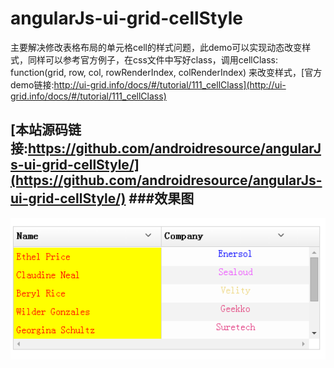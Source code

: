  angularJs-ui-grid-cellStyle
====================================================
主要解决修改表格布局的单元格cell的样式问题，此demo可以实现动态改变样式，同样可以参考官方例子，在css文件中写好class，调用cellClass: function(grid, row, col, rowRenderIndex, colRenderIndex) 来改变样式，[官方demo链接:http://ui-grid.info/docs/#/tutorial/111_cellClass](http://ui-grid.info/docs/#/tutorial/111_cellClass)

__[本站源码链接:https://github.com/androidresource/angularJs-ui-grid-cellStyle/](https://github.com/androidresource/angularJs-ui-grid-cellStyle/)__
###效果图
--------------------------------------------------------------------------------------------
![preview](preview.png)
